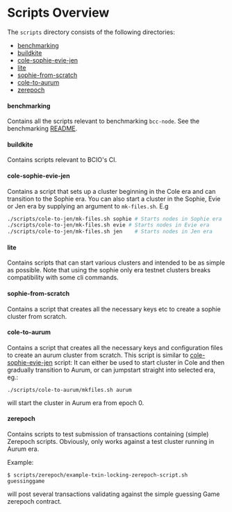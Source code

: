 # Scripts Overview

The `scripts` directory consists of the following directories:
- [benchmarking](#benchmarking)
- [buildkite](#buildkite)
- [cole-sophie-evie-jen](#cole-sophie-evie-jen)
- [lite](#lite)
- [sophie-from-scratch](#sophie-from-scratch)
- [cole-to-aurum](#cole-to-aurum)
- [zerepoch](#zerepoch)

#### benchmarking
Contains all the scripts relevant to benchmarking `bcc-node`. See the benchmarking [README](benchmarking/README.md).

#### buildkite
Contains scripts relevant to BCIO's CI.

#### cole-sophie-evie-jen
Contains a script that sets up a cluster beginning in the Cole era and can transition to the Sophie era. You can also start a cluster in the Sophie, Evie or Jen era by supplying an argument to `mk-files.sh`.
E.g
```bash
./scripts/cole-to-jen/mk-files.sh sophie # Starts nodes in Sophie era
./scripts/cole-to-jen/mk-files.sh evie # Starts nodes in Evie era
./scripts/cole-to-jen/mk-files.sh jen    # Starts nodes in Jen era
```
#### lite
Contains scripts that can start various clusters and intended to be as simple as possible. Note that using the sophie only era testnet clusters breaks compatibility with some cli commands.

#### sophie-from-scratch
Contains a script that creates all the necessary keys etc to create a sophie cluster from scratch.

#### cole-to-aurum
Contains a script that creates all the necessary keys and configuration files to create an aurum cluster from scratch.
This script is similar to [cole-sophie-evie-jen](#cole-sophie-evie-jen) script: It can either be used to start cluster in Cole and then gradually transition to Aurum, or can jumpstart straight into selected era, eg.:
```
./scripts/cole-to-aurum/mkfiles.sh aurum
```
will start the cluster in Aurum era from epoch 0.

#### zerepoch

Contains scripts to test submission of transactions containing (simple) Zerepoch scripts. Obviously, only works against a test cluster running in Aurum era.

Example:
```
$ scripts/zerepoch/example-txin-locking-zerepoch-script.sh guessinggame
```
will post several transactions validating against the simple guessing Game zerepoch contract.

